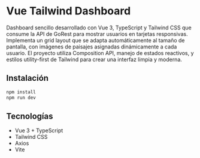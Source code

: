 # Vue Tailwind Dashboard

Dashboard sencillo desarrollado con Vue 3, TypeScript y Tailwind CSS que consume la API de GoRest para mostrar usuarios en tarjetas responsivas. Implementa un grid layout que se adapta automáticamente al tamaño de pantalla, con imágenes de paisajes asignadas dinámicamente a cada usuario. El proyecto utiliza Composition API, manejo de estados reactivos, y estilos utility-first de Tailwind para crear una interfaz limpia y moderna.

## Instalación

```bash
npm install
npm run dev
```

## Tecnologías

- Vue 3 + TypeScript
- Tailwind CSS
- Axios
- Vite
